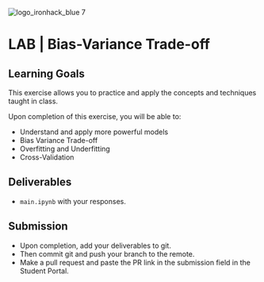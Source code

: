 ![logo_ironhack_blue 7](https://user-images.githubusercontent.com/23629340/40541063-a07a0a8a-601a-11e8-91b5-2f13e4e6b441.png)

# LAB | Bias-Variance Trade-off

## Learning Goals

  This exercise allows you to practice and apply the concepts and techniques taught in class. 

  Upon completion of this exercise, you will be able to:
  
- Understand and apply more powerful models
- Bias Variance Trade-off
- Overfitting and Underfitting
- Cross-Validation


<!-- ## Requirements

- Fork this repo
- Clone it to your machine


## Getting Started

Complete the challenges in the notebook. Follow the instructions and add your code and explanations as necessary.

## Submission

- Upon completion, run the following commands:

```bash
git add .
git commit -m "Solved lab"
git push origin master
```

- Paste the link of your lab in Student Portal. -->

## Deliverables

- `main.ipynb` with your responses.

## Submission

- Upon completion, add your deliverables to git. 
- Then commit git and push your branch to the remote.
- Make a pull request and paste the PR link in the submission field in the Student Portal.